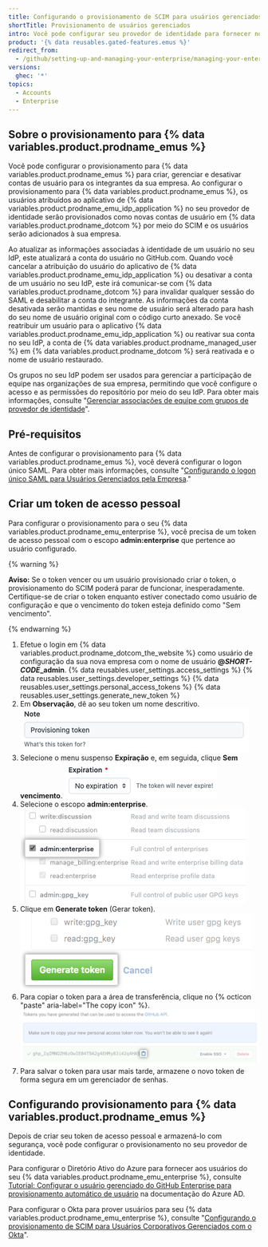 ```yaml
---
title: Configurando o provisionamento de SCIM para usuários gerenciados pela empresa
shortTitle: Provisionamento de usuários gerenciados
intro: Você pode configurar seu provedor de identidade para fornecer novos usuários e gerenciar seus integrantes na sua empresa e equipes.
product: '{% data reusables.gated-features.emus %}'
redirect_from:
  - /github/setting-up-and-managing-your-enterprise/managing-your-enterprise-users-with-your-identity-provider/configuring-scim-provisioning-for-enterprise-managed-users
versions:
  ghec: '*'
topics:
  - Accounts
  - Enterprise
---
```


## Sobre o provisionamento para {% data variables.product.prodname_emus %}

Você pode configurar o provisionamento para {% data variables.product.prodname_emus %} para criar, gerenciar e desativar contas de usuário para os integrantes da sua empresa. Ao configurar o provisionamento para {% data variables.product.prodname_emus %}, os usuários atribuídos ao aplicativo de {% data variables.product.prodname_emu_idp_application %} no seu provedor de identidade serão provisionados como novas contas de usuário em {% data variables.product.prodname_dotcom %} por meio do SCIM e os usuários serão adicionados à sua empresa.

Ao atualizar as informações associadas à identidade de um usuário no seu IdP, este atualizará a conta do usuário no GitHub.com. Quando você cancelar a atribuição do usuário do aplicativo de {% data variables.product.prodname_emu_idp_application %} ou desativar a conta de um usuário no seu IdP, este irá comunicar-se com {% data variables.product.prodname_dotcom %} para invalidar qualquer sessão do SAML e desabilitar a conta do integrante. As informações da conta desativada serão mantidas e seu nome de usuário será alterado para hash do seu nome de usuário original com o código curto anexado. Se você reatribuir um usuário para o aplicativo {% data variables.product.prodname_emu_idp_application %} ou reativar sua conta no seu IdP, a conta de {% data variables.product.prodname_managed_user %} em {% data variables.product.prodname_dotcom %} será reativada e o nome de usuário restaurado.

Os grupos no seu IdP podem ser usados para gerenciar a participação de equipe nas organizações de sua empresa, permitindo que você configure o acesso e as permissões do repositório por meio do seu IdP. Para obter mais informações, consulte "[Gerenciar associações de equipe com grupos de provedor de identidade](/github/setting-up-and-managing-your-enterprise/managing-your-enterprise-users-with-your-identity-provider/managing-team-memberships-with-identity-provider-groups)".

## Pré-requisitos

Antes de configurar o provisionamento para {% data variables.product.prodname_emus %}, você deverá configurar o logon único SAML. Para obter mais informações, consulte "[Configurando o logon único SAML para Usuários Gerenciados pela Empresa](/github/setting-up-and-managing-your-enterprise/managing-your-enterprise-users-with-your-identity-provider/configuring-saml-single-sign-on-for-enterprise-managed-users)."

## Criar um token de acesso pessoal

Para configurar o provisionamento para o seu {% data variables.product.prodname_emu_enterprise %}, você precisa de um token de acesso pessoal com o escopo **admin:enterprise** que pertence ao usuário configurado.

{% warning %}

**Aviso:** Se o token vencer ou um usuário provisionado criar o token, o provisionamento do SCIM poderá parar de funcionar, inesperadamente. Certifique-se de criar o token enquanto estiver conectado como usuário de configuração e que o vencimento do token esteja definido como "Sem vencimento".

{% endwarning %}

1. Efetue o login em {% data variables.product.prodname_dotcom_the_website %} como usuário de configuração da sua nova empresa com o nome de usuário **@<em>SHORT-CODE</em>_admin**.
{% data reusables.user_settings.access_settings %}
{% data reusables.user_settings.developer_settings %}
{% data reusables.user_settings.personal_access_tokens %}
{% data reusables.user_settings.generate_new_token %}
1. Em **Observação**, dê ao seu token um nome descritivo. ![Captura de tela que mostra o nome do token](/assets/images/help/enterprises/emu-pat-name.png)
1. Selecione o menu suspenso **Expiração** e, em seguida, clique **Sem vencimento**. ![Captura de tela que mostra o vencimento do token definido como sem vencimento](/assets/images/help/enterprises/emu-pat-no-expiration.png)
1. Selecione o escopo **admin:enterprise**. ![Captura de tela que mostra o escopo admin:enterprise](/assets/images/help/enterprises/enterprise-pat-scope.png)
1. Clique em **Generate token** (Gerar token). ![Botão Generate token (Gerar token)](/assets/images/help/settings/generate_token.png)
1. Para copiar o token para a área de transferência, clique no {% octicon "paste" aria-label="The copy icon" %}. ![Token recém-criado](/assets/images/help/settings/personal_access_tokens.png)
2. Para salvar o token para usar mais tarde, armazene o novo token de forma segura em um gerenciador de senhas.

## Configurando provisionamento para {% data variables.product.prodname_emus %}

Depois de criar seu token de acesso pessoal e armazená-lo com segurança, você pode configurar o provisionamento no seu provedor de identidade.

Para configurar o Diretório Ativo do Azure para fornecer aos usuários do seu {% data variables.product.prodname_emu_enterprise %}, consulte [Tutorial: Configurar o usuário gerenciado do GitHub Enterprise para provisionamento automático de usuário](https://docs.microsoft.com/en-us/azure/active-directory/saas-apps/github-enterprise-managed-user-provisioning-tutorial) na documentação do Azure AD.

Para configurar o Okta para prover usuários para seu {% data variables.product.prodname_emu_enterprise %}, consulte "[Configurando o provisionamento de SCIM para Usuários Corporativos Gerenciados com o Okta](/github/setting-up-and-managing-your-enterprise/managing-your-enterprise-users-with-your-identity-provider/configuring-scim-provisioning-for-enterprise-managed-users-with-okta)".

